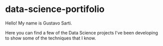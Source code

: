 # data-science-portifolio
Hello! My name is Gustavo Sarti. 

Here you can find a few of the Data Science projects I've been developing to show some of the techniques that I know.
